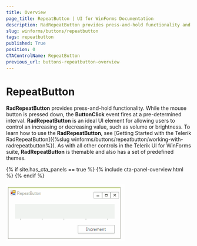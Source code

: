 ```yaml
---
title: Overview
page_title: RepeatButton | UI for WinForms Documentation
description: RadRepeatButton provides press-and-hold functionality and it is an ideal UI element for allowing users to control an increasing or decreasing value, such as volume or brightness. 
slug: winforms/buttons/repeatbutton
tags: repeatbutton
published: True
position: 0
CTAControlName: RepeatButton
previous_url: buttons-repeatbutton-overview
---
```


# RepeatButton

__RadRepeatButton__ provides press-and-hold functionality. While the mouse button is pressed down, the __ButtonClick__ event fires at a pre-determined interval. __RadRepeatButton__ is an ideal UI element for allowing users to control an increasing or decreasing value, such as volume or brightness. To learn how to use the __RadRepeatButton__, see [Getting Started with the Telerik RadRepeatButton]({%slug winforms/buttons/repeatbutton/working-with-radrepeatbutton%}). As with all other controls in the Telerik UI for WinForms suite, __RadRepeatButton__ is themable and also has a set of predefined themes.
 
{% if site.has_cta_panels == true %}
{% include cta-panel-overview.html %}
{% endif %}

![buttons-repeatbutton-overview 001](images/buttons-repeatbutton-overview001.gif)
